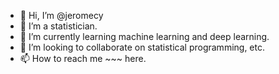 - 👋 Hi, I’m @jeromecy
- 👀 I’m a statistician.
- 🌱 I’m currently learning machine learning and deep learning. 
- 💞️ I’m looking to collaborate on statistical programming, etc. 
- 📫 How to reach me ~~~ here. 

<!---
jeromecy/jeromecy is a ✨ special ✨ repository because its `README.md` (this file) appears on your GitHub profile.
You can click the Preview link to take a look at your changes.
--->
